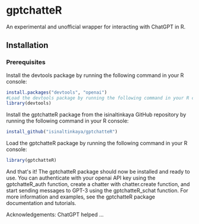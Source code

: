 # gptchatteR
An experimental and unofficial wrapper for interacting with ChatGPT in R.


## Installation

### Prerequisites
Install the devtools package by running the following command in your R console:

```R
install.packages("devtools", "openai")
#Load the devtools package by running the following command in your R console:
library(devtools)
```

Install the gptchatteR package from the isinaltinkaya GitHub repository by running the following command in your R console:
```r
install_github("isinaltinkaya/gptchatteR")
```
Load the gptchatteR package by running the following command in your R console:
```R
library(gptchatteR)
```

And that's it! The gptchatteR package should now be installed and ready to use. You can authenticate with your openai API key using the gptchatteR_auth function, create a chatter with chatter.create function, and start sending messages to GPT-3 using the gptchatteR_schat function. For more information and examples, see the gptchatteR package documentation and tutorials.

Acknowledgements: ChatGPT helped ...